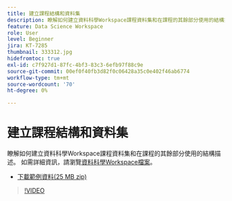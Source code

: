 ```yaml
---
title: 建立課程結構和資料集
description: 瞭解如何建立資料科學Workspace課程資料集和在課程的其餘部分使用的結構描述。
feature: Data Science Workspace
role: User
level: Beginner
jira: KT-7285
thumbnail: 333312.jpg
hidefromtoc: true
exl-id: c7f927d1-87fc-4bf3-83c3-6efb97f88c9e
source-git-commit: 00ef0f40fb3d82f0c06428a35c0e402f46ab6774
workflow-type: tm+mt
source-wordcount: '70'
ht-degree: 0%

---
```


# 建立課程結構和資料集

瞭解如何建立資料科學Workspace課程資料集和在課程的其餘部分使用的結構描述。 如需詳細資訊，請瀏覽[資料科學Workspace檔案](https://experienceleague.adobe.com/docs/experience-platform/data-science-workspace/home.html)。

* [下載範例資料(25 MB zip)](../assets/DSW-course-sample-assets.zip)

>[!VIDEO](https://video.tv.adobe.com/v/333312?learn=on)
